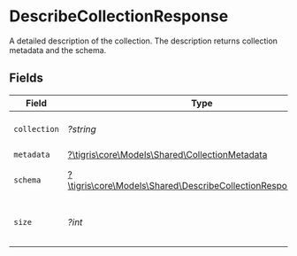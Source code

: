 # DescribeCollectionResponse

A detailed description of the collection. The description returns collection metadata and the schema.


## Fields

| Field                                                                                                                   | Type                                                                                                                    | Required                                                                                                                | Description                                                                                                             |
| ----------------------------------------------------------------------------------------------------------------------- | ----------------------------------------------------------------------------------------------------------------------- | ----------------------------------------------------------------------------------------------------------------------- | ----------------------------------------------------------------------------------------------------------------------- |
| `collection`                                                                                                            | *?string*                                                                                                               | :heavy_minus_sign:                                                                                                      | Name of the collection.                                                                                                 |
| `metadata`                                                                                                              | [?\tigris\core\Models\Shared\CollectionMetadata](../../models/shared/CollectionMetadata.md)                             | :heavy_minus_sign:                                                                                                      | N/A                                                                                                                     |
| `schema`                                                                                                                | [?\tigris\core\Models\Shared\DescribeCollectionResponseSchema](../../models/shared/DescribeCollectionResponseSchema.md) | :heavy_minus_sign:                                                                                                      | Schema of this collection.                                                                                              |
| `size`                                                                                                                  | *?int*                                                                                                                  | :heavy_minus_sign:                                                                                                      | The size of this collection in bytes.                                                                                   |